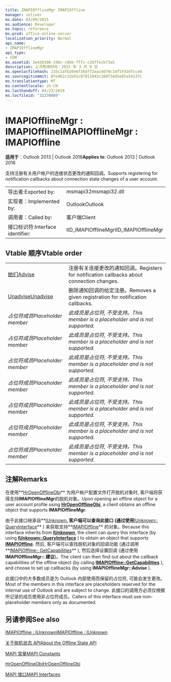 ```yaml
---
title: IMAPIOfflineMgr IMAPIOffline
manager: soliver
ms.date: 03/09/2015
ms.audience: Developer
ms.topic: reference
ms.prod: office-online-server
localization_priority: Normal
api_name:
- IMAPIOfflineMgr
api_type:
- COM
ms.assetid: 3e430308-190c-c9bb-fffc-c26ffecb73a5
description: 上次修改时间：2015 年 3 月 9 日
ms.openlocfilehash: 235c2afb20e6f36df72eac4070c1df5fd10fcce8
ms.sourcegitcommit: 8fe462c32b91c87911942c188f3445e85a54137c
ms.translationtype: MT
ms.contentlocale: zh-CN
ms.lasthandoff: 04/23/2019
ms.locfileid: "32270089"
---
```

# <a name="imapiofflinemgr--imapioffline"></a><span data-ttu-id="a3105-103">IMAPIOfflineMgr : IMAPIOffline</span><span class="sxs-lookup"><span data-stu-id="a3105-103">IMAPIOfflineMgr : IMAPIOffline</span></span>

  
  
<span data-ttu-id="a3105-104">**适用于**：Outlook 2013 | Outlook 2016</span><span class="sxs-lookup"><span data-stu-id="a3105-104">**Applies to**: Outlook 2013 | Outlook 2016</span></span> 
  
<span data-ttu-id="a3105-105">支持注册有关用户帐户的连接状态更改的通知回调。</span><span class="sxs-lookup"><span data-stu-id="a3105-105">Supports registering for notification callbacks about connection state changes of a user account.</span></span>
  
|||
|:-----|:-----|
|<span data-ttu-id="a3105-106">导出者:</span><span class="sxs-lookup"><span data-stu-id="a3105-106">Exported by:</span></span>  <br/> |<span data-ttu-id="a3105-107">msmapi32</span><span class="sxs-lookup"><span data-stu-id="a3105-107">msmapi32.dll</span></span>  <br/> |
|<span data-ttu-id="a3105-108">实现者：</span><span class="sxs-lookup"><span data-stu-id="a3105-108">Implemented by:</span></span>  <br/> |<span data-ttu-id="a3105-109">Outlook</span><span class="sxs-lookup"><span data-stu-id="a3105-109">Outlook</span></span>  <br/> |
|<span data-ttu-id="a3105-110">调用者：</span><span class="sxs-lookup"><span data-stu-id="a3105-110">Called by:</span></span>  <br/> |<span data-ttu-id="a3105-111">客户端</span><span class="sxs-lookup"><span data-stu-id="a3105-111">Client</span></span>  <br/> |
|<span data-ttu-id="a3105-112">接口标识符:</span><span class="sxs-lookup"><span data-stu-id="a3105-112">Interface identifier:</span></span>  <br/> |<span data-ttu-id="a3105-113">IID_IMAPIOfflineMgr</span><span class="sxs-lookup"><span data-stu-id="a3105-113">IID_IMAPIOfflineMgr</span></span>  <br/> |
   
## <a name="vtable-order"></a><span data-ttu-id="a3105-114">Vtable 顺序</span><span class="sxs-lookup"><span data-stu-id="a3105-114">Vtable order</span></span>

|||
|:-----|:-----|
|[<span data-ttu-id="a3105-115">她们</span><span class="sxs-lookup"><span data-stu-id="a3105-115">Advise</span></span>](imapiofflinemgr-advise.md) <br/> |<span data-ttu-id="a3105-116">注册有关连接更改的通知回调。</span><span class="sxs-lookup"><span data-stu-id="a3105-116">Registers for notification callbacks about connection changes.</span></span>  <br/> |
|[<span data-ttu-id="a3105-117">Unadvise</span><span class="sxs-lookup"><span data-stu-id="a3105-117">Unadvise</span></span>](imapiofflinemgr-unadvise.md) <br/> |<span data-ttu-id="a3105-118">删除通知回调的给定注册。</span><span class="sxs-lookup"><span data-stu-id="a3105-118">Removes a given registration for notification callbacks.</span></span>  <br/> |
| <span data-ttu-id="a3105-119">*占位符成员*</span><span class="sxs-lookup"><span data-stu-id="a3105-119">*Placeholder member*</span></span>  <br/> | <span data-ttu-id="a3105-120">*此成员是占位符, 不受支持。*</span><span class="sxs-lookup"><span data-stu-id="a3105-120">*This member is a placeholder and is not supported.*</span></span>  <br/> |
| <span data-ttu-id="a3105-121">*占位符成员*</span><span class="sxs-lookup"><span data-stu-id="a3105-121">*Placeholder member*</span></span>  <br/> | <span data-ttu-id="a3105-122">*此成员是占位符, 不受支持。*</span><span class="sxs-lookup"><span data-stu-id="a3105-122">*This member is a placeholder and is not supported.*</span></span>  <br/> |
| <span data-ttu-id="a3105-123">*占位符成员*</span><span class="sxs-lookup"><span data-stu-id="a3105-123">*Placeholder member*</span></span>  <br/> | <span data-ttu-id="a3105-124">*此成员是占位符, 不受支持。*</span><span class="sxs-lookup"><span data-stu-id="a3105-124">*This member is a placeholder and is not supported.*</span></span>  <br/> |
| <span data-ttu-id="a3105-125">*占位符成员*</span><span class="sxs-lookup"><span data-stu-id="a3105-125">*Placeholder member*</span></span>  <br/> | <span data-ttu-id="a3105-126">*此成员是占位符, 不受支持。*</span><span class="sxs-lookup"><span data-stu-id="a3105-126">*This member is a placeholder and is not supported.*</span></span>  <br/> |
| <span data-ttu-id="a3105-127">*占位符成员*</span><span class="sxs-lookup"><span data-stu-id="a3105-127">*Placeholder member*</span></span>  <br/> | <span data-ttu-id="a3105-128">*此成员是占位符, 不受支持。*</span><span class="sxs-lookup"><span data-stu-id="a3105-128">*This member is a placeholder and is not supported.*</span></span>  <br/> |
| <span data-ttu-id="a3105-129">*占位符成员*</span><span class="sxs-lookup"><span data-stu-id="a3105-129">*Placeholder member*</span></span>  <br/> | <span data-ttu-id="a3105-130">*此成员是占位符, 不受支持。*</span><span class="sxs-lookup"><span data-stu-id="a3105-130">*This member is a placeholder and is not supported.*</span></span>  <br/> |
| <span data-ttu-id="a3105-131">*占位符成员*</span><span class="sxs-lookup"><span data-stu-id="a3105-131">*Placeholder member*</span></span>  <br/> | <span data-ttu-id="a3105-132">*此成员是占位符, 不受支持。*</span><span class="sxs-lookup"><span data-stu-id="a3105-132">*This member is a placeholder and is not supported.*</span></span>  <br/> |
   
## <a name="remarks"></a><span data-ttu-id="a3105-133">注解</span><span class="sxs-lookup"><span data-stu-id="a3105-133">Remarks</span></span>

<span data-ttu-id="a3105-134">在使用**[HrOpenOfflineObj](hropenofflineobj.md)** 为用户帐户配置文件打开脱机对象时, 客户端将获得支持**IMAPIOfflineMgr**的脱机对象。</span><span class="sxs-lookup"><span data-stu-id="a3105-134">Upon opening an offline object for a user account profile using **[HrOpenOfflineObj](hropenofflineobj.md)**, a client obtains an offline object that supports **IMAPIOfflineMgr**.</span></span> 
  
<span data-ttu-id="a3105-135">由于此接口继承自**[IUnknown](https://msdn.microsoft.com/library/ms680509%28v=VS.85%29.aspx)**, 客户端可以查询此接口 (通过使用**[IUnknown:: QueryInterface](https://msdn.microsoft.com/library/ms682521%28v=VS.85%29.aspx)** ) 来获取支持**[IMAPIOffline](imapiofflineiunknown.md)** 的对象。</span><span class="sxs-lookup"><span data-stu-id="a3105-135">Because this interface inherits from **[IUnknown](https://msdn.microsoft.com/library/ms680509%28v=VS.85%29.aspx)**, the client can query this interface (by using **[IUnknown::QueryInterface](https://msdn.microsoft.com/library/ms682521%28v=VS.85%29.aspx)** ) to obtain an object that supports **[IMAPIOffline](imapiofflineiunknown.md)**.</span></span> <span data-ttu-id="a3105-136">然后, 客户端可以查找脱机对象的回调功能 (通过调用**[IMAPIOffline:: GetCapabilities](imapioffline-getcapabilities.md)** ), 然后选择设置回调 (通过使用**IMAPIOfflineMgr:: 建议**)。</span><span class="sxs-lookup"><span data-stu-id="a3105-136">The client can then find out about the callback capabilities of the offline object (by calling **[IMAPIOffline::GetCapabilities](imapioffline-getcapabilities.md)** ), and choose to set up callbacks (by using **IMAPIOfflineMgr::Advise** ).</span></span> 
  
<span data-ttu-id="a3105-137">此接口中的大多数成员是为 Outlook 内部使用而保留的占位符, 可能会发生更改。</span><span class="sxs-lookup"><span data-stu-id="a3105-137">Most of the members in this interface are placeholders reserved for the internal use of Outlook and are subject to change.</span></span> <span data-ttu-id="a3105-138">此接口的调用方必须仅根据所记录的成员使用非占位符成员。</span><span class="sxs-lookup"><span data-stu-id="a3105-138">Callers of this interface must use non-placeholder members only as documented.</span></span>
  
## <a name="see-also"></a><span data-ttu-id="a3105-139">另请参阅</span><span class="sxs-lookup"><span data-stu-id="a3105-139">See also</span></span>



[<span data-ttu-id="a3105-140">IMAPIOffline : IUnknown</span><span class="sxs-lookup"><span data-stu-id="a3105-140">IMAPIOffline : IUnknown</span></span>](imapiofflineiunknown.md)


[<span data-ttu-id="a3105-141">关于脱机状态 API</span><span class="sxs-lookup"><span data-stu-id="a3105-141">About the Offline State API</span></span>](about-the-offline-state-api.md)
  
[<span data-ttu-id="a3105-142">MAPI 常量</span><span class="sxs-lookup"><span data-stu-id="a3105-142">MAPI Constants</span></span>](mapi-constants.md)
  
[<span data-ttu-id="a3105-143">HrOpenOfflineObj</span><span class="sxs-lookup"><span data-stu-id="a3105-143">HrOpenOfflineObj</span></span>](hropenofflineobj.md)
  
[<span data-ttu-id="a3105-144">MAPI 接口</span><span class="sxs-lookup"><span data-stu-id="a3105-144">MAPI Interfaces</span></span>](mapi-interfaces.md)

